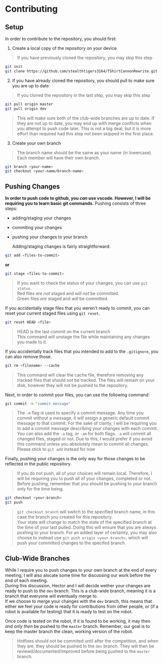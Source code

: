 Contributing
============

Setup
-----

   In order to contribute to the repository, you should first:  
1. Create a local copy of the repository on your device  
> If you have previously cloned the repository, you may skip this step  
   ```bash
   git init
   git clone https://github.com/stealthtigers3164/TShirtCannonRewrite.git
   ```  
2. If you have already cloned the repository, you should pull to make sure you are up to date  
> If you cloned the repository in the last step, you may skip this step
   ```bash
   git pull origin master
   git pull origin dev
   ```  
> This will make sure both of the club-wide branches are up to date.
> If they are not up to date, you may end up with merge conflicts when you attempt to push code later.
> This is not a big deal, but it is more effort than required had this step not been skipped in the first place.  
3. Create your own branch
> The branch name should be the same as your name (in lowercase).
> Each member will have their own branch.  
   ```bash
   git branch <your-name>
   git checkout <your-name/branch-name>
   ```

Pushing Changes
---------------

   **In order to push code to github, you *can* use vscode. However, I will be requiring you to learn basic git commands.**
   Pushing consists of three steps:  
- adding/staging your changes 
- commiting your changes
- pushing your changes to your branch

   Adding/staging changes is fairly straightforward:  
```bash
git add <files-to-commit>
```  
   **or**
```bash
git stage <files-to-commit>
```
> If you want to check the status of your changes, you can use `git status`.  
> Red files *are not* staged and *will not* be committed.  
> Green files *are* staged and *will* be committed.

   If you accidentally stage files that you weren't ready to commit, you can reset your current staged files using `git reset`.  
```bash
git reset HEAD <file>
```
> HEAD is the last commit on the current branch  
   This command will unstage the file while maintaining any changes you made to it.

   If you accidentally track files that you intended to add to the `.gitignore`, you can also remove those.
```bash
git rm <filename> --cache
```
> This command will clear the cache file, therefore removing any tracked files that should not be tracked.
> The files will remain on your disk, however they will not be pushed to the repository.

   Next, in order to commit your files, you can use the following command:
```bash
git commit -m "commit message"
```
> The `-m` flag is used to specify a commit message.
> Any time you commit without a message, it will assign a generic default commit message to that commit.
> For the sake of clarity, I will be requiring you to add a commit message describing your changes with each commit.
> You can also add the `-a` tag, or `-am` for both flags. `-a` will commit all changed files, staged or not.
> Due to this, I would prefer if you avoid this command unless you absolutely mean to commit all changes.
> Please stick to `git add` instead for now

   Finally, pushing your changes is the only way for those changes to be reflected in the public repository.
> If you do not push, all of your choices will remain local.
> Therefore, I will be requiring you to push all of your changes, completed or not.  
   Before pushing, remember that you should be pushing to your branch only for the time being.
```bash
git checkout <your-branch>
git push
```
> `git checkout branch` will switch to the specified branch name, in this case the branch you created for this repository.  
> Your state will change to match the state of the specified branch at the time of your last pulled.
> Doing this will ensure that you are always pushing to your branch.
> For an added layer of certainty, you may also choose to instead use `git push origin <your-branch>`, which will push your committed changes to the specifed branch.
  

Club-Wide Branches
------------------

   While I require you to push changes to your own branch at the end of every meeting, I will also alocate some time for discussing our work before the end of each meeting.  
   During this discussion, Hector and I will decide wether your changes are ready to push to the `dev` branch. This is a club-wide branch, meaning it is a branch that everyone will eventually merge to.  
   If we choose to merge your changes with the `dev` branch, this means that either we feel your code is ready for contributions from other people, or (if a robot is available for testing) that it is ready to test on the robot.

   Once code is tested on the robot, if it is found to be working, it may then *and only then* be pushed to the `master` branch.
   Remember, our goal is to keep the master branch the clean, working version of the robot. 
> Hotfixes should not be commited until after the competition, and when they are, they should be pushed to the `dev` branch. They will then be reviewd/documented/improved before being pushed to the `master` branch.
